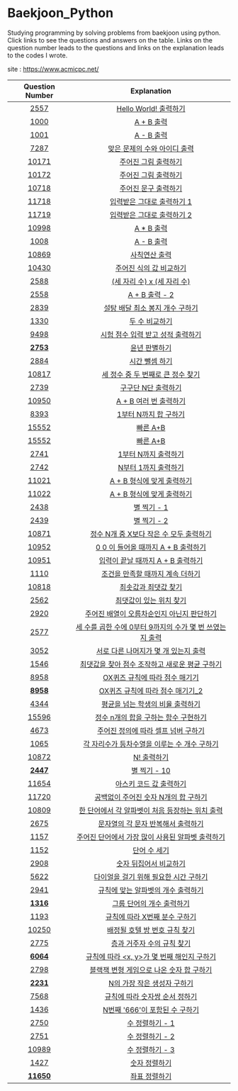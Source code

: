 # Baekjoon_Python

Studying programming by solving problems from baekjoon using python. 
Click links to see the questions and answers on the table. 
Links on the question number leads to the questions and links on the explanation leads to the codes I wrote. 

site : https://www.acmicpc.net/

|Question Number|Explanation|
|:-:|:-:|
|[2557](https://www.acmicpc.net/problem/2557)|[Hello World! 출력하기](https://github.com/Peter-Roh/Baekjoon_Python/blob/master/2557.py)|
|[1000](https://www.acmicpc.net/problem/1000)|[A + B 출력](https://github.com/Peter-Roh/Baekjoon_Python/blob/master/1000.py)|
|[1001](https://www.acmicpc.net/problem/1001)|[A - B 출력](https://github.com/Peter-Roh/Baekjoon_Python/blob/master/1001.py)|
|[7287](https://www.acmicpc.net/problem/7287)|[맞은 문제의 수와 아이디 출력](https://github.com/Peter-Roh/Baekjoon_Python/blob/master/7287.py)|
|[10171](https://www.acmicpc.net/problem/10171)|[주어진 그림 출력하기](https://github.com/Peter-Roh/Baekjoon_Python/blob/master/10171.py3)|
|[10172](https://www.acmicpc.net/problem/10172)|[주어진 그림 출력하기](https://github.com/Peter-Roh/Baekjoon_Python/blob/master/10172.py)|
|[10718](https://www.acmicpc.net/problem/10718)|[주어진 문구 출력하기](https://github.com/Peter-Roh/Baekjoon_Python/blob/master/10718.py)|
|[11718](https://www.acmicpc.net/problem/11718)|[입력받은 그대로 출력하기 1](https://github.com/Peter-Roh/Baekjoon_Python/blob/master/11718.py)|
|[11719](https://www.acmicpc.net/problem/11719)|[입력받은 그대로 출력하기 2](https://github.com/Peter-Roh/Baekjoon_Python/blob/master/11719.py)|
|[10998](https://www.acmicpc.net/problem/10998)|[A * B 출력](https://github.com/Peter-Roh/Baekjoon_Python/blob/master/10998.py)|
|[1008](https://www.acmicpc.net/problem/1008)|[A - B 출력](https://github.com/Peter-Roh/Baekjoon_Python/blob/master/1008.py)|
|[10869](https://www.acmicpc.net/problem/10869)|[사칙연산 출력](https://github.com/Peter-Roh/Baekjoon_Python/blob/master/10869.py)|
|[10430](https://www.acmicpc.net/problem/10430)|[주어진 식의 값 비교하기](https://github.com/Peter-Roh/Baekjoon_Python/blob/master/10430.py)|
|[2588](https://www.acmicpc.net/problem/2588)|[(세 자리 수) x (세 자리 수)](https://github.com/Peter-Roh/Baekjoon_Python/blob/master/2588.py3)|
|[2558](https://www.acmicpc.net/problem/2558)|[A + B 출력 - 2](https://github.com/Peter-Roh/Baekjoon_Python/blob/master/2558.py)|
|[2839](https://www.acmicpc.net/problem/2839)|[설탕 배달 최소 봉지 개수 구하기](https://github.com/Peter-Roh/Baekjoon_Python/blob/master/2839.py)|
|[1330](https://www.acmicpc.net/problem/1330)|[두 수 비교하기](https://github.com/Peter-Roh/Baekjoon_Python/blob/master/1330.py3)|
|[9498](https://www.acmicpc.net/problem/9498)|[시험 점수 입력 받고 성적 출력하기](https://github.com/Peter-Roh/Baekjoon_Python/blob/master/9498.py3)|
|[**2753**](https://www.acmicpc.net/problem/2753)|[윤년 판별하기](https://github.com/Peter-Roh/Baekjoon_Python/blob/master/2753.py3)|
|[2884](https://www.acmicpc.net/problem/2884)|[시간 뺄셈 하기](https://github.com/Peter-Roh/Baekjoon_Python/blob/master/2884.py3)|
|[10817](https://www.acmicpc.net/problem/10817)|[세 정수 중 두 번째로 큰 정수 찾기](https://github.com/Peter-Roh/Baekjoon_Python/blob/master/10817.py3)|
|[2739](https://www.acmicpc.net/problem/2739)|[구구단 N단 출력하기](https://github.com/Peter-Roh/Baekjoon_Python/blob/master/2739.py3)|
|[10950](https://www.acmicpc.net/problem/10950)|[A + B 여러 번 출력하기](https://github.com/Peter-Roh/Baekjoon_Python/blob/master/10950.py3)|
|[8393](https://www.acmicpc.net/problem/8393)|[1부터 N까지 합 구하기](https://github.com/Peter-Roh/Baekjoon_Python/blob/master/8393.py3)|
|[15552](https://www.acmicpc.net/problem/15552)|[빠른 A+B](https://github.com/Peter-Roh/Baekjoon_Python/blob/master/15552.py3)|
|[15552](https://www.acmicpc.net/problem/15552)|[빠른 A+B](https://github.com/Peter-Roh/Baekjoon_Python/blob/master/15552_2.py3)|
|[2741](https://www.acmicpc.net/problem/2741)|[1부터 N까지 출력하기](https://github.com/Peter-Roh/Baekjoon_Python/blob/master/2741.py3)|
|[2742](https://www.acmicpc.net/problem/2742)|[N부터 1까지 출력하기](https://github.com/Peter-Roh/Baekjoon_Python/blob/master/2742.py3)|
|[11021](https://www.acmicpc.net/problem/11021)|[A + B 형식에 맞게 출력하기](https://github.com/Peter-Roh/Baekjoon_Python/blob/master/11021.py3)|
|[11022](https://www.acmicpc.net/problem/11022)|[A + B 형식에 맞게 출력하기](https://github.com/Peter-Roh/Baekjoon_Python/blob/master/11022.py3)|
|[2438](https://www.acmicpc.net/problem/2438)|[별 찍기 - 1](https://github.com/Peter-Roh/Baekjoon_Python/blob/master/2438.py3)|
|[2439](https://www.acmicpc.net/problem/2439)|[별 찍기 - 2](https://github.com/Peter-Roh/Baekjoon_Python/blob/master/2439.py3)|
|[10871](https://www.acmicpc.net/problem/10871)|[정수 N개 중 X보다 작은 수 모두 출력하기](https://github.com/Peter-Roh/Baekjoon_Python/blob/master/10871.py3)|
|[10952](https://www.acmicpc.net/problem/10952)|[0 0 이 들어올 때까지 A + B 출력하기](https://github.com/Peter-Roh/Baekjoon_Python/blob/master/10952.py3)|
|[10951](https://www.acmicpc.net/problem/10951)|[입력이 끝날 때까지 A + B 출력하기](https://github.com/Peter-Roh/Baekjoon_Python/blob/master/10951.py3)|
|[1110](https://www.acmicpc.net/problem/1110)|[조건을 만족할 때까지 계속 더하기](https://github.com/Peter-Roh/Baekjoon_Python/blob/master/1110.py3)|
|[10818](https://www.acmicpc.net/problem/10818)|[최솟값과 최댓값 찾기](https://github.com/Peter-Roh/Baekjoon_Python/blob/master/10818.py3)|
|[2562](https://www.acmicpc.net/problem/2562)|[최댓값이 있는 위치 찾기](https://github.com/Peter-Roh/Baekjoon_Python/blob/master/2562.py3)|
|[2920](https://www.acmicpc.net/problem/2920)|[주어진 배열이 오름차순인지 아닌지 판단하기](https://github.com/Peter-Roh/Baekjoon_Python/blob/master/2920.py3)|
|[2577](https://www.acmicpc.net/problem/2577)|[세 수를 곱한 수에 0부터 9까지의 수가 몇 번 쓰였는지 출력](https://github.com/Peter-Roh/Baekjoon_Python/blob/master/2577.py3)|
|[3052](https://www.acmicpc.net/problem/3052)|[서로 다른 나머지가 몇 개 있는지 출력](https://github.com/Peter-Roh/Baekjoon_Python/blob/master/3052.py3)|
|[1546](https://www.acmicpc.net/problem/1546)|[최댓값을 찾아 점수 조작하고 새로운 평균 구하기](https://github.com/Peter-Roh/Baekjoon_Python/blob/master/1546.py3)|
|[8958](https://www.acmicpc.net/problem/8958)|[OX퀴즈 규칙에 따라 점수 매기기](https://github.com/Peter-Roh/Baekjoon_Python/blob/master/8958.py3)|
|[**8958**](https://www.acmicpc.net/problem/8958)|[OX퀴즈 규칙에 따라 점수 매기기_2](https://github.com/Peter-Roh/Baekjoon_Python/blob/master/8958_2.py3)|
|[4344](https://www.acmicpc.net/problem/4344)|[평균을 넘는 학생의 비율 출력하기](https://github.com/Peter-Roh/Baekjoon_Python/blob/master/4344.py3)|
|[15596](https://www.acmicpc.net/problem/15596)|[정수 n개의 합을 구하는 함수 구현하기](https://github.com/Peter-Roh/Baekjoon_Python/blob/master/15596.py3)|
|[4673](https://www.acmicpc.net/problem/4673)|[주어진 정의에 따라 셀프 넘버 구하기](https://github.com/Peter-Roh/Baekjoon_Python/blob/master/4673.py3)|
|[1065](https://www.acmicpc.net/problem/1065)|[각 자리수가 등차수열을 이루는 수 개수 구하기](https://github.com/Peter-Roh/Baekjoon_Python/blob/master/1065.py3)|
|[10872](https://www.acmicpc.net/problem/10872)|[N! 출력하기](https://github.com/Peter-Roh/Baekjoon_Python/blob/master/10872.py3)|
|[**2447**](https://www.acmicpc.net/problem/2447)|[별 찍기 - 10](https://github.com/Peter-Roh/Baekjoon_Python/blob/master/2447.py3)|
|[11654](https://www.acmicpc.net/problem/11654)|[아스키 코드 값 출력하기](https://github.com/Peter-Roh/Baekjoon_Python/blob/master/11654.py3)|
|[11720](https://www.acmicpc.net/problem/11720)|[공백없이 주어진 숫자 N개의 합 구하기](https://github.com/Peter-Roh/Baekjoon_Python/blob/master/11720.py3)|
|[10809](https://www.acmicpc.net/problem/10809)|[한 단어에서 각 알파벳이 처음 등장하는 위치 출력](https://github.com/Peter-Roh/Baekjoon_Python/blob/master/10809.py3)|
|[2675](https://www.acmicpc.net/problem/2675)|[문자열의 각 문자 반복해서 출력하기](https://github.com/Peter-Roh/Baekjoon_Python/blob/master/2675.py3)|
|[1157](https://www.acmicpc.net/problem/1157)|[주어진 단어에서 가장 많이 사용된 알파벳 출력하기](https://github.com/Peter-Roh/Baekjoon_Python/blob/master/1157.py3)|
|[1152](https://www.acmicpc.net/problem/1152)|[단어 수 세기](https://github.com/Peter-Roh/Baekjoon_Python/blob/master/1152.py3)|
|[2908](https://www.acmicpc.net/problem/2908)|[숫자 뒤집어서 비교하기](https://github.com/Peter-Roh/Baekjoon_Python/blob/master/2908.py3)|
|[5622](https://www.acmicpc.net/problem/5622)|[다이얼을 걸기 위해 필요한 시간 구하기](https://github.com/Peter-Roh/Baekjoon_Python/blob/master/5622.py3)|
|[2941](https://www.acmicpc.net/problem/2941)|[규칙에 맞는 알파벳의 개수 출력하기](https://github.com/Peter-Roh/Baekjoon_Python/blob/master/2941.py3)|
|[**1316**](https://www.acmicpc.net/problem/1316)|[그룹 단어의 개수 출력하기](https://github.com/Peter-Roh/Baekjoon_Python/blob/master/1316.py3)|
|[1193](https://www.acmicpc.net/problem/1193)|[규칙에 따라 X번째 분수 구하기](https://github.com/Peter-Roh/Baekjoon_Python/blob/master/1193.py3)|
|[10250](https://www.acmicpc.net/problem/10250)|[배정될 호텔 방 번호 규칙 찾기](https://github.com/Peter-Roh/Baekjoon_Python/blob/master/10250.py3)|
|[2775](https://www.acmicpc.net/problem/2775)|[층과 거주자 수의 규칙 찾기](https://github.com/Peter-Roh/Baekjoon_Python/blob/master/2775.py3)|
|[**6064**](https://www.acmicpc.net/problem/6064)|[규칙에 따라 <x, y>가 몇 번째 해인지 구하기](https://github.com/Peter-Roh/Baekjoon_Python/blob/master/6064.py3)|
|[2798](https://www.acmicpc.net/problem/2798)|[블랙잭 변형 게임으로 나온 숫자 합 구하기](https://github.com/Peter-Roh/Baekjoon_Python/blob/master/2798.py3)|
|[**2231**](https://www.acmicpc.net/problem/2231)|[N의 가장 작은 생성자 구하기](https://github.com/Peter-Roh/Baekjoon_Python/blob/master/2231.py3)|
|[7568](https://www.acmicpc.net/problem/7568)|[규칙에 따라 숫자쌍 순서 정하기](https://github.com/Peter-Roh/Baekjoon_Python/blob/master/7568.py3)|
|[1436](https://www.acmicpc.net/problem/1436)|[N번째 '666'이 포함된 수 구하기](https://github.com/Peter-Roh/Baekjoon_Python/blob/master/1436.py3)|
|[2750](https://www.acmicpc.net/problem/2750)|[수 정렬하기 - 1](https://github.com/Peter-Roh/Baekjoon_Python/blob/master/2750.py3)|
|[2751](https://www.acmicpc.net/problem/2751)|[수 정렬하기 - 2](https://github.com/Peter-Roh/Baekjoon_Python/blob/master/2751.py3)|
|[10989](https://www.acmicpc.net/problem/10989)|[수 정렬하기 - 3](https://github.com/Peter-Roh/Baekjoon_Python/blob/master/10989.py3)|
|[1427](https://www.acmicpc.net/problem/1427)|[숫자 정렬하기](https://github.com/Peter-Roh/Baekjoon_Python/blob/master/1427.py3)|
|[**11650**](https://www.acmicpc.net/problem/11650)|[좌표 정렬하기](https://github.com/Peter-Roh/Baekjoon_Python/blob/master/11650.py3)|
